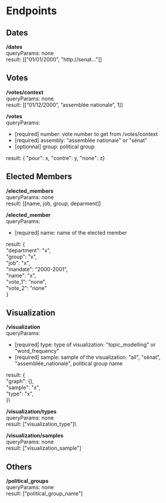 # Endpoints

## Dates

**/dates**\
queryParams: none\
result: [["01/01/2000", "http://senat..."]]

## Votes

**/votes/context**\
queryParams: none\
result: [[“01/12/2000”, ”assemblée nationale”, 1]]

**/votes**\
queryParams:
- [required] number: vote number to get from /votes/context
- [required] assembly: "assemblée nationale" or "sénat"
- [optionnal] group: political group

result: { "pour": x, "contre": y, "none": z}

## Elected Members

**/elected_members**\
queryParams: none\
result: [[name, job, group, deparment]]

**/elected_member**\
queryParams:
- [required] name: name of the elected member

result: {\
    "department": "x",\
    "group": "x",\
    "job": "x",\
    "mandate": "2000-2001",\
    "name": "x",\
    "vote_1": "none",\
    "vote_2": "none"\
}

## Visualization

**/visualization**\
queryParams:
- [required] type: type of visualization: "topic_modelling" or "word_frequency"
- [required] sample: sample of the visualization: "all", "sénat", "assemblée_nationale", political group name

result: {\
    "graph": {},\
    "sample": "x",\
    "type": "x",\
}\

**/visualization/types**\
queryParams: none\
result: ["visualization_type"]\

**/visualization/samples**\
queryParams: none\
result: ["visualization_sample"]

## Others

**/political_groups**\
queryParams: none\
result: ["political_group_name"]